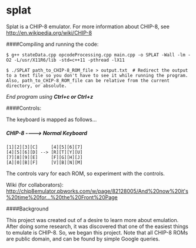 splat
======

Splat is a CHIP-8 emulator.
For more information about CHIP-8, see http://en.wikipedia.org/wiki/CHIP-8

####Compiling and running the code:

`$ g++ stateData.cpp opcodeProcessing.cpp main.cpp -o SPLAT -Wall -lm -O2 -L/usr/X11R6/lib -std=c++11 -pthread -lX11`

`$ ./SPLAT path_to_CHIP-8_ROM_file > output.txt  # Redirect the output to a text file so you don't have to see it while running the program. Also, path_to_CHIP-8_ROM_file can be relative from the current directory, or absolute.`

*End program using **Ctrl+c or Ctrl+z***


####Controls:

The keyboard is mapped as follows...

##### CHIP-8 ----> Normal Keyboard 
```
[1][2][3][C]     [4][5][6][7]
[4][5][6][D] --> [R][T][Y][U]
[7][8][9][E]     [F][G][H][J]
[A][0][B][F]     [V][B][N][M]
```
The controls vary for each ROM, so experiment with the controls.

Wiki (for collaborators): http://chip8emulator.pbworks.com/w/page/82128005/And%20now%20it's%20time%20for…%20the%20Front%20Page

####Background

This project was created out of a desire to learn more about emulation. After doing some research, it was discovered that one of the easiest things to emulate is CHIP-8. So, we began this project. Note that all CHIP-8 ROMs are public domain, and can be found by simple Google queries.
